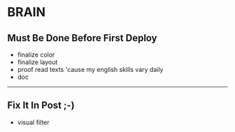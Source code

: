 # BRAIN

## Must Be Done Before First Deploy

- finalize color
- finalize layout
- proof read texts 'cause my english skills vary daily
- doc

---

## Fix It In Post ;-)

- visual filter

